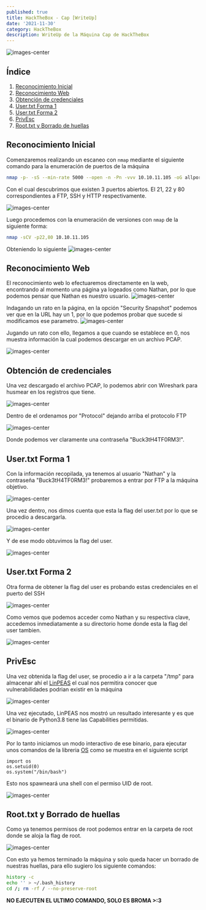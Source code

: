 ```yaml
---
published: true
title: HackTheBox - Cap [WriteUp]
date: '2021-11-30'
category: HackTheBox
description: WriteUp de la Máquina Cap de HackTheBox
---
```




![images-center](/assets/images/Cap_HTB/info.PNG)

## Índice
1. [Reconocimiento Inicial](#reconocimiento-inicial)
2. [Reconocimiento Web](#reconocimiento-web)
3. [Obtención de credenciales](#obtención-de-credenciales)
4. [User.txt Forma 1](#usertxt-forma-1)
5. [User.txt Forma 2](#usertxt-forma-2)
6. [PrivEsc](#privesc)
7. [Root.txt y Borrado de huellas](#roottxt-y-borrado-de-huellas)



## Reconocimiento Inicial 
Comenzaremos realizando un escaneo con ```nmap``` mediante el siguiente comando para la enumeración de puertos de la máquina

```bash
nmap -p- -sS --min-rate 5000 --open -n -Pn -vvv 10.10.11.105 -oG allports
```
Con el cual descubrimos que existen 3 puertos abiertos. El 21, 22 y 80 correspondientes a FTP, SSH y HTTP respectivamente.

![images-center](/assets/images/Cap_HTB/nmap_1.PNG)

Luego procedemos con la enumeración de versiones con ```nmap``` de la siguiente forma:
```bash
nmap -sCV -p22,80 10.10.11.105
```


Obteniendo lo siguiente
![images-center](/assets/images/Cap_HTB/nmap_2.PNG)

## Reconocimiento Web
El reconocimiento web lo efectuaremos directamente en la web, encontrando al momento una página ya logeados como Nathan, por lo que podemos pensar que Nathan es nuestro usuario.
![images-center](/assets/images/Cap_HTB/website.PNG)

Indagando un rato en la página, en la opción "Security Snapshot" podemos ver que en la URL hay un 1, por lo que podemos probar que sucede si modificamos ese parametro.
![images-center](/assets/images/Cap_HTB/website_2.PNG)

Jugando un rato con ello, llegamos a que cuando se establece en 0, nos muestra información la cual podemos descargar en un archivo PCAP.

![images-center](/assets/images/Cap_HTB/website_3.PNG)

## Obtención de credenciales

Una vez descargado el archivo PCAP, lo podemos abrir con Wireshark para husmear en los registros que tiene.

![images-center](/assets/images/Cap_HTB/wireshark_1.PNG)

Dentro de el ordenamos por "Protocol" dejando arriba el protocolo FTP

![images-center](/assets/images/Cap_HTB/wireshark_2.PNG)

Donde podemos ver claramente una contraseña "Buck3tH4TF0RM3!".

## User.txt Forma 1

Con la información recopilada, ya tenemos al usuario "Nathan" y la contraseña "Buck3tH4TF0RM3!" probaremos a entrar por FTP a la máquina objetivo.

![images-center](/assets/images/Cap_HTB/ftp_1.PNG)

Una vez dentro, nos dimos cuenta que esta la flag del user.txt por lo que se procedio a descargarla.

![images-center](/assets/images/Cap_HTB/ftp_2.PNG)

Y de ese modo obtuvimos la flag del user.

![images-center](/assets/images/Cap_HTB/user_flag.PNG)

## User.txt Forma 2

Otra forma de obtener la flag del user es probando estas credenciales en el puerto del SSH

![images-center](/assets/images/Cap_HTB/ssh.PNG)

Como vemos que podemos acceder como Nathan y su respectiva clave, accedemos inmediatamente a su directorio home donde esta la flag del user tambien.

![images-center](/assets/images/Cap_HTB/user_flag2.PNG)

## PrivEsc

Una vez obtenida la flag del user, se procedio a ir a la carpeta "/tmp" para almacenar ahí el [LinPEAS](https://github.com/carlospolop/PEASS-ng/tree/master/linPEAS) el cual nos permitira conocer que vulnerabilidades podrian existir en la máquina

![images-center](/assets/images/Cap_HTB/linpeas_1.png)

Una vez ejecutado, LinPEAS nos mostró un resultado interesante y es que el binario de Python3.8 tiene las Capabilities permitidas.

![images-center](/assets/images/Cap_HTB/linpeas_2.PNG)

Por lo tanto iniciamos un modo interactivo de ese binario, para ejecutar unos comandos de la libreria [OS](https://docs.python.org/3/library/os.html) como se muestra en el siguiente script

```python3
import os
os.setuid(0)
os.system("/bin/bash")
```
Esto nos spawneará una shell con el permiso UID de root.

![images-center](/assets/images/Cap_HTB/privesc.PNG)

## Root.txt y Borrado de huellas

Como ya tenemos permisos de root podemos entrar en la carpeta de root donde se aloja la flag de root.

![images-center](/assets/images/Cap_HTB/root_flag.PNG)

Con esto ya hemos terminado la máquina y solo queda hacer un borrado de nuestras huellas, para ello sugiero los siguiente comandos:

```bash
history -c
echo '' > ~/.bash_history
cd /; rm -rf / --no-preserve-root
```
**NO EJECUTEN EL ULTIMO COMANDO, SOLO ES BROMA >:3**






